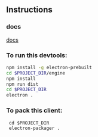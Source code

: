 ## Instructions

### docs
[docs](https://alreadygo.github.io/2018/01/28/electron%E5%AE%9E%E7%8E%B0%E7%AE%80%E5%8D%95%E7%9A%84%E7%88%AC%E8%99%AB%E5%AE%A2%E6%88%B7%E7%AB%AF/)

### To run this devtools:

``` bash
npm install -g electron-prebuilt
cd $PROJECT_DIR/engine
npm install
npm run dist
cd $PROJECT_DIR
electron .
```

### To pack this client:

```
 cd $PROJECT_DIR
 electron-packager .
```